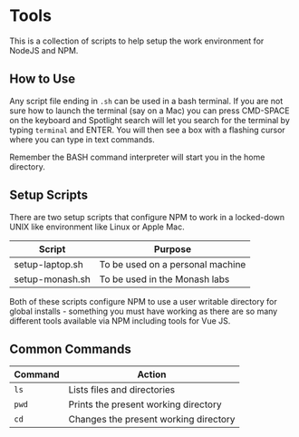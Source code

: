 # Tools
This is a collection of scripts to help setup
the work environment for NodeJS and NPM.

## How to Use
Any script file ending in `.sh` can be used
in a bash terminal. If you are not sure how
to launch the terminal (say on a Mac) you can
press CMD-SPACE on the keyboard and Spotlight
search will let you search for the terminal by typing
`terminal` and ENTER. You will then see a box with a flashing
cursor where you can type in text commands.

Remember the BASH command interpreter will start you in the
home directory.

## Setup Scripts
There are two setup scripts that configure NPM
to work in a locked-down UNIX like environment
like Linux or Apple Mac.

| Script | Purpose |
|--------|----------|
|setup-laptop.sh | To be used on a personal machine |
|setup-monash.sh | To be used in the Monash labs    |

Both of these scripts configure NPM to use a user writable
directory for global installs - something you must have
working as there are so many different tools available 
via NPM including tools for Vue JS.

## Common Commands

| Command | Action    |
| ------- | --------- |
| `ls`    | Lists files and directories |
| `pwd`   | Prints the present working directory |
| `cd`    | Changes the present working directory |
